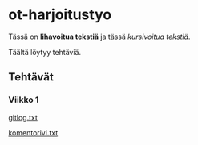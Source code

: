 # ot-harjoitustyo

Tässä on **lihavoitua tekstiä** ja tässä *kursivoitua tekstiä*.

Täältä löytyy tehtäviä.

## Tehtävät

### Viikko 1

[gitlog.txt](https://github.com/katajak/ot-harjoitustyo/blob/master/laskarit/viikko1/gitlog.txt)

[komentorivi.txt](https://github.com/katajak/ot-harjoitustyo/blob/master/laskarit/viikko1/komentorivi.txt)
